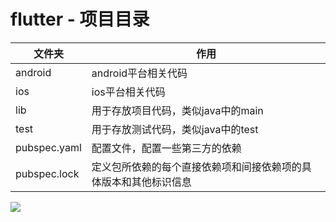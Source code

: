 # flutter - 项目目录

| 文件夹       | 作用                                                         |
| ------------ | ------------------------------------------------------------ |
| android      | android平台相关代码                                          |
| ios          | ios平台相关代码                                              |
| lib          | 用于存放项目代码，类似java中的main                           |
| test         | 用于存放测试代码，类似java中的test                           |
| pubspec.yaml | 配置文件，配置一些第三方的依赖                               |
| pubspec.lock | 定义包所依赖的每个直接依赖项和间接依赖项的具体版本和其他标识信息 |

![](https://gitee.com/howin98/DimChat/raw/master/Dimchat-Doc/img/Screen%20Capture_select-area_20200624154853-1592986374962.png)